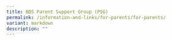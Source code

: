 ```yaml
---
title: BDS Parent Support Group (PSG)
permalink: /information-and-links/for-parents/for-parents/
variant: markdown
description: ""
---
```

